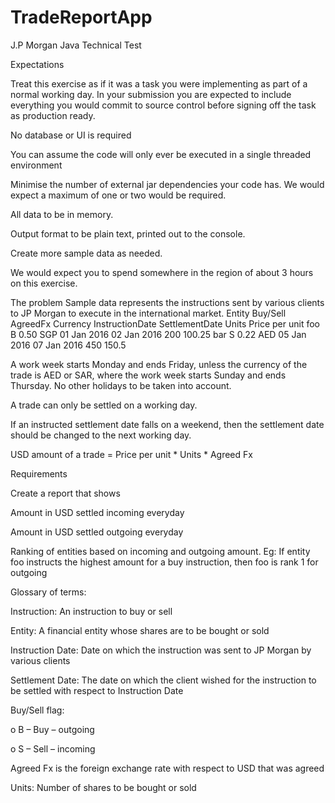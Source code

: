 # TradeReportApp

J.P Morgan Java Technical Test

Expectations

Treat this exercise as if it was a task you were implementing as part of a normal working day. In your submission you are expected to 
include everything you would commit to source control before signing off the task as production ready. 

No database or UI is required

You can assume the code will only ever be executed in a single threaded environment

Minimise the number of external jar dependencies your code has. We would expect a maximum of one or two would be required.

All data to be in memory.

Output format to be plain text, printed out to the console.

Create more sample data as needed.

We would expect you to spend somewhere in the region of about 3 hours on this exercise.

The problem
Sample data represents the instructions sent by various clients to JP Morgan to execute in the international market. 
Entity Buy/Sell AgreedFx Currency InstructionDate SettlementDate Units Price per unit
foo
B
0.50
SGP
01 Jan 2016
02 Jan 2016
200
100.25
bar
S
0.22
AED
05 Jan 2016
07 Jan 2016
450
150.5

A work week starts Monday and ends Friday, unless the currency of the trade is AED or SAR, where the work week starts Sunday and ends
Thursday. No other holidays to be taken into account.

A trade can only be settled on a working day.

If an instructed settlement date falls on a weekend, then the settlement date should be changed to the next working day.

USD amount of a trade = Price per unit * Units * Agreed Fx

Requirements

Create a report that shows

Amount in USD settled incoming everyday

Amount in USD settled outgoing everyday

Ranking of entities based on incoming and outgoing amount. Eg: If entity foo instructs the highest amount for a buy instruction,
then foo is rank 1 for outgoing

Glossary of terms:

Instruction: An instruction to buy or sell

Entity: A financial entity whose shares are to be bought or sold

Instruction Date: Date on which the instruction was sent to JP Morgan by various clients

Settlement Date: The date on which the client wished for the instruction to be settled with respect to Instruction Date

Buy/Sell flag:

o B – Buy – outgoing

o S – Sell – incoming

Agreed Fx is the foreign exchange rate with respect to USD that was agreed

Units: Number of shares to be bought or sold
